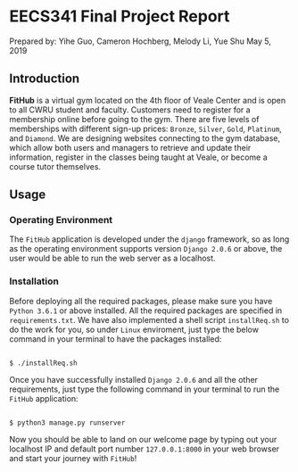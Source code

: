 # EECS341 Final Project Report 

Prepared by: Yihe Guo, Cameron Hochberg, Melody Li, Yue Shu
May 5, 2019

## Introduction

**FitHub** is a virtual gym located on the 4th floor of Veale Center and is open to all CWRU student and faculty. Customers need to register for a membership online before going to the gym. There are five levels of memberships with different sign-up prices: `Bronze`, `Silver`, `Gold`, `Platinum`, and `Diamond`. We are designing websites connecting to the gym database, which allow both users and managers to retrieve and update their information, register in the classes being taught at Veale, or become a course tutor themselves.

## Usage
### Operating Environment

The `FitHub` application is developed under the `django` framework, so as long as the operating environment supports version `Django 2.0.6` or above, the user would be able to run the web server as a localhost. 

### Installation 

Before deploying all the required packages, please make sure you have `Python 3.6.1` or above installed. All the required packages are specified in `requirements.txt`. We have also implemented a shell script `installReq.sh` to do the work for you, so under `Linux` enviroment, just type the below command in your terminal to have the packages installed:

```

$ ./installReq.sh
```

Once you have successfully installed `Django 2.0.6` and all the other requirements, just type the following command in your terminal to run the `FitHub` application: 

```

$ python3 manage.py runserver
```

Now you should be able to land on our welcome page by typing out your localhost IP and default port number `127.0.0.1:8000` in your web browser and start your journey with `FitHub`!